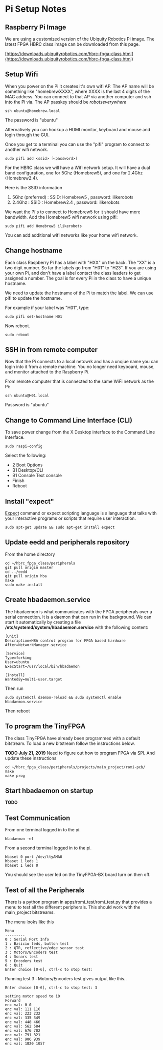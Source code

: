 # Pi Setup Notes

## Raspberry Pi Image

We are using a customized version of the Ubiquity Robotics Pi image.
The latest FPGA HBRC class image can be downloaded from this page.

[https://downloads.ubiquityrobotics.com/hbrc-fpga-class.html](https://downloads.ubiquityrobotics.com/hbrc-fpga-class.html)


## Setup Wifi

When you power on the Pi it creates it's own wifi AP.  The AP name will be
something like "homebrewXXXX", where XXXX is the last 4 digits of the MAC address.
You can connect to that AP via another computer
and ssh into the Pi via.  The AP passkey should be *robotseverywhere*

```
ssh ubuntu@homebrew.local
```

The password is "ubuntu"

Alternatively you can hookup a HDMI monitor, keyboard and mouse and login through the
GUI.

Once you get to a terminal you can use the "pifi" program to connect to another wifi
network.

```
sudo pifi add <ssid> [<password>]
```

For the HBRC class we will have a Wifi network setup. It will have a dual band
configuration, one for 5Ghz (Homebrew5), and one for 2.4Ghz (Homebrew2.4).  

Here is the SSID information
1. 5Ghz (preferred) : SSID: Homebrew5 , password: ilikerobots
2. 2.4Ghz : SSID : Homebrew2.4 , password: ilikerobots

We want the Pi's to connect to Homebrew5 for it should have more bandwidth.
Add the Homebrew5 wifi network using pifi:

```
sudo pifi add Homebrew5 ilikerobots
```

You can add additional wifi networks like your home wifi network.

## Change hostname

Each class Raspberry Pi has a label with "HXX" on the back.
The "XX" is a two digit number.  So far the labels go from "H01" to "H23".
If you are using your own Pi, and don't have a label contact the
class leaders to get assigned a number.  The goal is for every Pi
in the class to have a unique hostname.

We need to update the hostname of the Pi
to match the label.  We can use pifi to update the hostname.

For example if your label was "H01", type:

```
sudo pifi set-hostname H01
```

Now reboot.

```
sudo reboot
```

## SSH in from remote computer

Now that the Pi connects to a local netowrk and has a unqiue name you can
login into it from a remote machine.  You no longer need keyboard, mouse, and monitor
attached to the Raspberry Pi.

From remote computer that is connected to the same WiFi network as the Pi:

```
ssh ubuntu@H01.local
```

Password is "ubuntu"

## Change to Command Line Interface (CLI)

To save power change from the X Desktop interface to the Command Line Interface.

```
sudo raspi-config
```

Select the following:
* 2 Boot Options
* B1 Desktop/CLI
* B1 Console Text console
* Finish
* Reboot

## Install "expect"

[Expect](https://likegeeks.com/expect-command/) command or expect scripting language is a language 
that talks with your interactive programs or scripts that require user interaction.

```
sudo apt-get update && sudo apt-get install expect
```



## Update eedd and peripherals repository

From the home directory

```
cd ~/hbrc_fpga_class/peripherals
git pull origin master
cd ../eedd
git pull origin hba
make
sudo make install
```

## Create hbadaemon.service

The hbadaemon is what communicates with the FPGA peripherals over a serial connection.
It is a daemon that can run in the background.  We can start it automatically by creating
a file **/etc/systemd/system/hbadaemon.service** with the following content:

```
[Unit]
Description=HBA control program for FPGA based hardware
After=NetworkManager.service

[Service]
Type=forking
User=ubuntu
ExecStart=/usr/local/bin/hbadaemon

[Install]
WantedBy=multi-user.target
```

Then run

```
sudo systemctl daemon-reload && sudo systemctl enable hbadaemon.service
```

Then reboot


## To program the TinyFPGA

The class TinyFPGA have already been programmed with a default bitstream.
To load a new bitstream follow the instructions below.

**TODO July 21, 2019** Need to figure out how to program FPGA via SPI.
And update these instructions

```
cd ~/hbrc_fpga_class/peripherals/projects/main_project/romi-pcb/
make
make prog
```

## Start hbadaemon on startup

**TODO**

## Test Communication

From one terminal logged in to the pi.

```
hbadaemon -ef
```

From a second terminal logged in to the pi.

```
hbaset 0 port /dev/ttyAMA0
hbaset 1 leds 1
hbaset 1 leds 0
```

You should see the user led on the TinyFPGA-BX board turn on
then off.

## Test of all the Peripherals

There is a python program in apps/romi_test/romi_test.py that provides
a menu to test all the different peripherals. This should work with the
main_project bitstreams.

The menu looks like this

```
Menu
---------
0 : Serial Port Info
1 : Basicio leds, button test
2 : QTR, reflective/edge sensor test
3 : Motors/Encoders test
4 : Sonars test
5 : Encoders test
6 : Quit
Enter choice [0-6], ctrl-c to stop test:
```

Running test 3 : Motors/Encoders test gives output like this..

```
Enter choice [0-6], ctrl-c to stop test: 3

setting motor speed to 10
Forward
enc val: 0 0
enc val: 111 116
enc val: 223 232
enc val: 335 349
enc val: 448 466
enc val: 562 584
enc val: 676 702
enc val: 791 821
enc val: 906 939
enc val: 1020 1057
```

